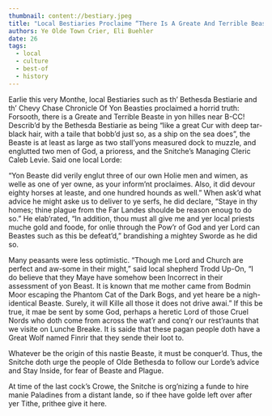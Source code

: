 ```yaml
---
thumbnail: content://bestiary.jpeg
title: "Local Bestiaries Proclaime “There Is A Greate And Terrible Beaste In Yon Hilles Near B-CC”"
authors: Ye Olde Town Crier, Eli Buehler
date: 26
tags:
  - local
  - culture
  - best-of
  - history
---
```


Earlie this very Monthe, local Bestiaries such as th’ Bethesda Bestiarie and th’ Chevy Chase Chronicle Of Yon Beasties proclaimed a horrid truth: Forsooth, there is a Greate and Terrible Beaste in yon hilles near B-CC! Describ’d by the Bethesda Bestiarie as being “like a great Cur with deep tar-black hair, with a taile that bobb’d just so, as a ship on the sea does”, the Beaste is at least as large as two stall’yons measured dock to muzzle, and englutted two men of God, a prioress, and the Snitche’s Managing Cleric Caleb Levie. Said one local Lorde:

“Yon Beaste did verily englut three of our own Holie men and wimen, as welle as one of yer owne, as your inform’nt proclaimes. Also, it did devour eighty horses at leaste, and one hundred hounds as well.” When ask’d what advice he might aske us to deliver to ye serfs, he did declare, “Staye in thy homes; thine plague from the Far Landes shoulde be reason enoug to do so.” He elab’rated, “In addition, thou must all give me and yer local priests muche gold and foode, for onlie through the Pow’r of God and yer Lord can Beastes such as this be defeat’d,” brandishing a mightey Sworde as he did so.

Many peasants were less optimistic. “Though me Lord and Church are perfect and aw-some in their might,” said local shepherd Trodd Up-On, “I do believe that they Maye have somehow been Incorrect in their assessment of yon Beast. It is known that me mother came from Bodmin Moor escaping the Phantom Cat of the Dark Bogs, and yet heare be a nigh-identical Beaste. Surely, it will Kille all those it does not drive awai.” If this be true, it mae be sent by some God, perhaps a heretic Lord of those Cruel Nords who doth come from across the wat’r and conq’r our rest’raunts that we visite on Lunche Breake. It is saide that these pagan people doth have a Great Wolf named Finrir that they sende their loot to.

Whatever be the origin of this nastie Beaste, it must be conquer’d. Thus, the Snitche doth urge the people of Olde Bethesda to follow our Lorde’s advice and Stay Inside, for fear of Beaste and Plague. 

At time of the last cock’s Crowe, the Snitche is org’nizing a funde to hire manie Paladines from a distant lande, so if thee have golde left over after yer Tithe, prithee give it here.
